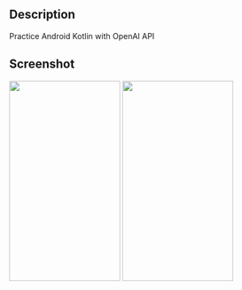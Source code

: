 ## Description

Practice Android Kotlin with OpenAI API



## Screenshot
<img width="200px" height="360px" src="activated-keyboard/light/ss_1.png">
<img width="200px" height="360px" src="https://amirisback.github.io/keyboard/docs/image/ss/activated-keyboard/light/ss_1.png">
